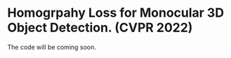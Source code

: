 # Homogrpahy Loss for Monocular 3D Object Detection. (CVPR 2022)

The code will be coming soon.

<!-- # Citation
```
@InProceedings{Gu_2022_CVPR,
    title={Homogrpahy Loss for Monocular 3D Object Detection},
    author={Jiaqi Gu, Bojian Wu, Lubin Fan, Jianqiang Huang, Shen Cao, Zhiyu Xiang, Xian-Sheng Hua},
    booktitle = {Proceedings of the IEEE/CVF Conference on Computer Vision and Pattern Recognition (CVPR)},
    month     = {June},
    year      = {2022},
}
``` -->
